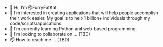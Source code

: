 - 👋 Hi, I’m @FurryFatKat
- 👀 I’m interested in creating applications that will help people accomplish their work easier. My goal is to help 1 billion+ individuals through my code/scripts/appications.
- 🌱 I’m currently learning Python and web-based programming.
- 💞️ I’m looking to collaborate on ... (TBD)
- 📫 How to reach me ... (TBD)

<!---
FurryFatKat/FurryFatKat is a ✨ special ✨ repository because its `README.md` (this file) appears on your GitHub profile.
You can click the Preview link to take a look at your changes.
--->
